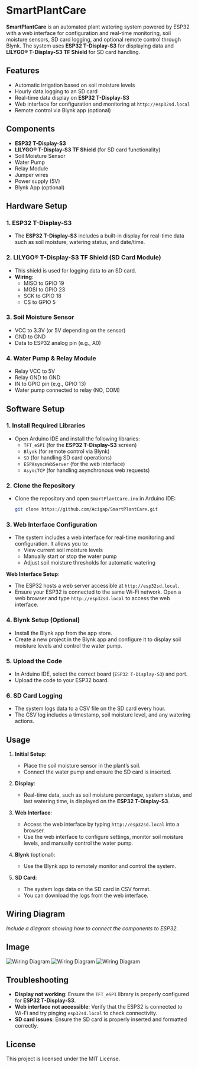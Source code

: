
# SmartPlantCare

**SmartPlantCare** is an automated plant watering system powered by ESP32 with a web interface for configuration and real-time monitoring, soil moisture sensors, SD card logging, and optional remote control through Blynk. The system uses **ESP32 T-Display-S3** for displaying data and **LILYGO® T-Display-S3 TF Shield** for SD card handling.

## Features
- Automatic irrigation based on soil moisture levels
- Hourly data logging to an SD card
- Real-time data display on **ESP32 T-Display-S3**
- Web interface for configuration and monitoring at `http://esp32sd.local`
- Remote control via Blynk app (optional)

## Components
- **ESP32 T-Display-S3**
- **LILYGO® T-Display-S3 TF Shield** (for SD card functionality)
- Soil Moisture Sensor
- Water Pump
- Relay Module
- Jumper wires
- Power supply (5V)
- Blynk App (optional)

## Hardware Setup

### 1. ESP32 T-Display-S3
- The **ESP32 T-Display-S3** includes a built-in display for real-time data such as soil moisture, watering status, and date/time.

### 2. LILYGO® T-Display-S3 TF Shield (SD Card Module)
- This shield is used for logging data to an SD card.
- **Wiring**:
  - MISO to GPIO 19
  - MOSI to GPIO 23
  - SCK to GPIO 18
  - CS to GPIO 5

### 3. Soil Moisture Sensor
- VCC to 3.3V (or 5V depending on the sensor)
- GND to GND
- Data to ESP32 analog pin (e.g., A0)

### 4. Water Pump & Relay Module
- Relay VCC to 5V
- Relay GND to GND
- IN to GPIO pin (e.g., GPIO 13)
- Water pump connected to relay (NO, COM)

## Software Setup

### 1. Install Required Libraries
- Open Arduino IDE and install the following libraries:
  - `TFT_eSPI` (for the **ESP32 T-Display-S3** screen)
  - `Blynk` (for remote control via Blynk)
  - `SD` (for handling SD card operations)
  - `ESPAsyncWebServer` (for the web interface)
  - `AsyncTCP` (for handling asynchronous web requests)

### 2. Clone the Repository
- Clone the repository and open `SmartPlantCare.ino` in Arduino IDE:
  ```bash
  git clone https://github.com/Acigap/SmartPlantCare.git
  ```

### 3. Web Interface Configuration
- The system includes a web interface for real-time monitoring and configuration. It allows you to:
  - View current soil moisture levels
  - Manually start or stop the water pump
  - Adjust soil moisture thresholds for automatic watering

**Web Interface Setup**:
- The ESP32 hosts a web server accessible at `http://esp32sd.local`.
- Ensure your ESP32 is connected to the same Wi-Fi network. Open a web browser and type `http://esp32sd.local` to access the web interface.

### 4. Blynk Setup (Optional)
- Install the Blynk app from the app store.
- Create a new project in the Blynk app and configure it to display soil moisture levels and control the water pump.

### 5. Upload the Code
- In Arduino IDE, select the correct board (`ESP32 T-Display-S3`) and port.
- Upload the code to your ESP32 board.

### 6. SD Card Logging
- The system logs data to a CSV file on the SD card every hour.
- The CSV log includes a timestamp, soil moisture level, and any watering actions.

## Usage

1. **Initial Setup**:
   - Place the soil moisture sensor in the plant’s soil.
   - Connect the water pump and ensure the SD card is inserted.

2. **Display**:
   - Real-time data, such as soil moisture percentage, system status, and last watering time, is displayed on the **ESP32 T-Display-S3**.

3. **Web Interface**:
   - Access the web interface by typing `http://esp32sd.local` into a browser.
   - Use the web interface to configure settings, monitor soil moisture levels, and manually control the water pump.

4. **Blynk** (optional):
   - Use the Blynk app to remotely monitor and control the system.

5. **SD Card**:
   - The system logs data on the SD card in CSV format.
   - You can download the logs from the web interface.

## Wiring Diagram

*Include a diagram showing how to connect the components to ESP32.*

## Image 
![Wiring Diagram](image/IMG_2482.jpeg)
![Wiring Diagram](image/IMG_2568.jpeg)
![Wiring Diagram](imag/IMG_2716.png)

## Troubleshooting

- **Display not working**: Ensure the `TFT_eSPI` library is properly configured for **ESP32 T-Display-S3**.
- **Web interface not accessible**: Verify that the ESP32 is connected to Wi-Fi and try pinging `esp32sd.local` to check connectivity.
- **SD card issues**: Ensure the SD card is properly inserted and formatted correctly.

## License
This project is licensed under the MIT License.
